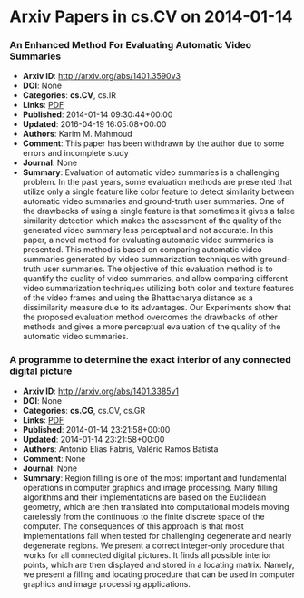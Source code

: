 # Arxiv Papers in cs.CV on 2014-01-14
### An Enhanced Method For Evaluating Automatic Video Summaries
- **Arxiv ID**: http://arxiv.org/abs/1401.3590v3
- **DOI**: None
- **Categories**: **cs.CV**, cs.IR
- **Links**: [PDF](http://arxiv.org/pdf/1401.3590v3)
- **Published**: 2014-01-14 09:30:44+00:00
- **Updated**: 2016-04-19 16:05:08+00:00
- **Authors**: Karim M. Mahmoud
- **Comment**: This paper has been withdrawn by the author due to some errors and
  incomplete study
- **Journal**: None
- **Summary**: Evaluation of automatic video summaries is a challenging problem. In the past years, some evaluation methods are presented that utilize only a single feature like color feature to detect similarity between automatic video summaries and ground-truth user summaries. One of the drawbacks of using a single feature is that sometimes it gives a false similarity detection which makes the assessment of the quality of the generated video summary less perceptual and not accurate. In this paper, a novel method for evaluating automatic video summaries is presented. This method is based on comparing automatic video summaries generated by video summarization techniques with ground-truth user summaries. The objective of this evaluation method is to quantify the quality of video summaries, and allow comparing different video summarization techniques utilizing both color and texture features of the video frames and using the Bhattacharya distance as a dissimilarity measure due to its advantages. Our Experiments show that the proposed evaluation method overcomes the drawbacks of other methods and gives a more perceptual evaluation of the quality of the automatic video summaries.



### A programme to determine the exact interior of any connected digital picture
- **Arxiv ID**: http://arxiv.org/abs/1401.3385v1
- **DOI**: None
- **Categories**: **cs.CG**, cs.CV, cs.GR
- **Links**: [PDF](http://arxiv.org/pdf/1401.3385v1)
- **Published**: 2014-01-14 23:21:58+00:00
- **Updated**: 2014-01-14 23:21:58+00:00
- **Authors**: Antonio Elias Fabris, Valério Ramos Batista
- **Comment**: None
- **Journal**: None
- **Summary**: Region filling is one of the most important and fundamental operations in computer graphics and image processing. Many filling algorithms and their implementations are based on the Euclidean geometry, which are then translated into computational models moving carelessly from the continuous to the finite discrete space of the computer. The consequences of this approach is that most implementations fail when tested for challenging degenerate and nearly degenerate regions. We present a correct integer-only procedure that works for all connected digital pictures. It finds all possible interior points, which are then displayed and stored in a locating matrix. Namely, we present a filling and locating procedure that can be used in computer graphics and image processing applications.



